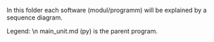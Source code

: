 
In this folder each software (modul/programm) will be explained by a sequence diagram.

Legend: \n
main_unit.md (py) is the parent program.
